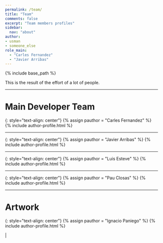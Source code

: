 ```yaml
---
permalink: /team/
title: "Team"
comments: false
excerpt: "Team members profiles"
sidebar:
  nav: "about"
author:
- usman
- someone_else
role_main:
  - "Carles Fernandez"
  - "Javier Arribas"
---
```

{% include base_path %}

This is the result of the effort of a lot of people.

----


# Main Developer Team

{: style="text-align: center"}
{% assign pauthor = "Carles Fernandez" %}
{% include author-profile.html %}

------

{: style="text-align: center"}
{% assign pauthor = "Javier Arribas" %}
{% include author-profile.html %}

------

{: style="text-align: center"}
{% assign pauthor = "Luis Esteve" %}
{% include author-profile.html %}

------

{: style="text-align: center"}
{% assign pauthor = "Pau Closas" %}
{% include author-profile.html %}


------



# Artwork


{: style="text-align: center"}
{% assign pauthor = "Ignacio Paniego" %}
{% include author-profile.html %}

|


